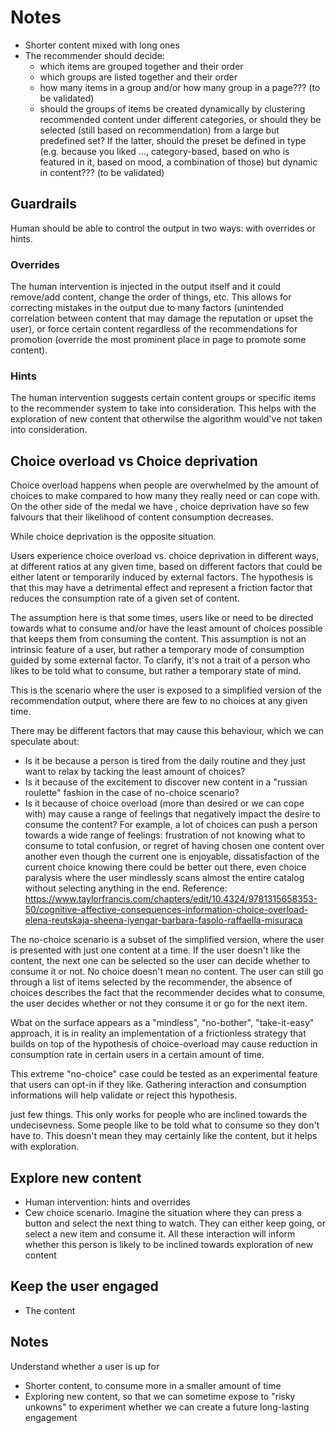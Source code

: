 # Notes

- Shorter content mixed with long ones
- The recommender should decide:
  - which items are grouped together and their order
  - which groups are listed together and their order
  - how many items in a group and/or how many group in a page??? (to be validated)
  - should the groups of items be created dynamically by clustering recommended content under different categories, or should they be selected (still based on recommendation) from a large but predefined set? If the latter, should the preset be defined in type (e.g. because you liked ..., category-based, based on who is featured in it, based on mood, a combination of those) but dynamic in content??? (to be validated)

## Guardrails

Human should be able to control the output in two ways: with overrides or hints.

### Overrides

The human intervention is injected in the output itself and it could remove/add content, change the order of things, etc. This allows for correcting mistakes in the output due to many factors (unintended correlation between content that may damage the reputation or upset the user), or force certain content regardless of the recommendations for promotion (override the most prominent place in page to promote some content).

### Hints

The human intervention suggests certain content groups or specific items to the recommender system to take into consideration. This helps with the exploration of new content that otherwilse the algorithm would've not taken into consideration.

## Choice overload vs Choice deprivation

Choice overload happens when people are overwhelmed by the amount of choices to make compared to how many they really need or can cope with. On the other side of the medal we have , choice deprivation have so few falvours that their likelihood of content consumption decreases.

 While choice deprivation is the opposite situation.

Users experience choice overload vs. choice deprivation in different ways, at different ratios at any given time, based on different factors that could be either latent or temporarily induced by external factors. The hypothesis is that this may have a detrimental effect and represent a friction factor that reduces the consumption rate of a given set of content.

The assumption here is that some times, users like or need to be directed towards what to consume and/or have the least amount of choices possible that keeps them from consuming the content. This assumption is not an intrinsic feature of a user, but rather a temporary mode of consumption guided by some external factor. To clarify, it's not a trait of a person who likes to be told what to consume, but rather a temporary state of mind.

This is the scenario where the user is exposed to a simplified version of the recommendation output, where there are few to no choices at any given time.

There may be different factors that may cause this behaviour, which we can speculate about:
- Is it be because a person is tired from the daily routine and they just want to relax by tacking the least amount of choices?
- Is it because of the excitement to discover new content in a "russian roulette" fashion in the case of no-choice scenario?
- Is it because of choice overload (more than desired or we can cope with) may cause a range of feelings that negatively impact the desire to consume the content? For example, a lot of choices can push a person towards a wide range of feelings: frustration of not knowing what to consume to total confusion, or regret of having chosen one content over another even though the current one is enjoyable, dissatisfaction of the current choice knowing there could be better out there, even choice paralysis where the user mindlessly scans almost the entire catalog without selecting anything in the end. Reference: https://www.taylorfrancis.com/chapters/edit/10.4324/9781315658353-50/cognitive-affective-consequences-information-choice-overload-elena-reutskaja-sheena-iyengar-barbara-fasolo-raffaella-misuraca

The no-choice scenario is a subset of the simplified version, where the user is presented with just one content at a time. If the user doesn't like the content, the next one can be selected so the user can decide whether to consume it or not. No choice doesn't mean no content. The user can still go through a list of items selected by the recommender, the absence of choices describes the fact that the recommender decides what to consume, the user decides whether or not they consume it or go for the next item.

Wbat on the surface appears as a "mindless", "no-bother", "take-it-easy" approach, it is in reality an implementation of a frictionless strategy that builds on top of the hypothesis of choice-overload may cause reduction in consumption rate in certain users in a certain amount of time.

This extreme "no-choice" case could be tested as an experimental feature that users can opt-in if they like. Gathering interaction and consumption informations will help validate or reject this hypothesis.

just few things. This only works for people who are inclined towards the undecisevness. Some people like to be told what to consume so they don't have to. This doesn't mean they may certainly like the content, but it helps with exploration.


## Explore new content
- Human intervention: hints and overrides
- Cew choice scenario. Imagine the situation where they can press a button and select the next thing to watch. They can either keep going, or select a new item and consume it. All these interaction will inform whether this person is likely to be inclined towards exploration of new content

## Keep the user engaged
- The content

## Notes

Understand whether a user is up for
- Shorter content, to consume more in a smaller amount of time
- Exploring new content, so that we can sometime expose to "risky unkowns" to experiment whether we can create a future long-lasting engagement
